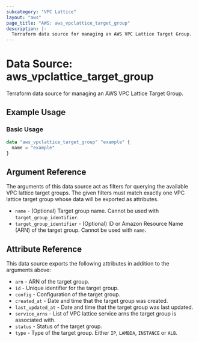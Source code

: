 ```yaml
---
subcategory: "VPC Lattice"
layout: "aws"
page_title: "AWS: aws_vpclattice_target_group"
description: |-
  Terraform data source for managing an AWS VPC Lattice Target Group.
---
```


# Data Source: aws_vpclattice_target_group

Terraform data source for managing an AWS VPC Lattice Target Group.

## Example Usage

### Basic Usage

```terraform
data "aws_vpclattice_target_group" "example" {
  name = "example"
}
```

## Argument Reference

The arguments of this data source act as filters for querying the available VPC lattice target groups.
The given filters must match exactly one VPC lattice target group whose data will be exported as attributes.

* `name` - (Optional) Target group name.
    Cannot be used with `target_group_identifier`.
* `target_group_identifier` - (Optional) ID or Amazon Resource Name (ARN) of the target group.
    Cannot be used with `name`.

## Attribute Reference

This data source exports the following attributes in addition to the arguments above:

* `arn` - ARN of the target group.
* `id` - Unique identifier for the target group.
* `config` - Configuration of the target group.
* `created_at` - Date and time that the target group was created.
* `last_updated_at` - Date and time that the target group was last updated.
* `service_arns` - List of VPC lattice service arns the target group is associated with.
* `status` - Status of the target group.
* `type` - Type of the target group. Either `IP`, `LAMBDA`, `INSTANCE` or `ALB`.